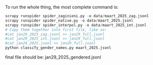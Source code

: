 To run the whole thing, the most complete command is:


```python
scrapy runspider spider_zaginieni.py -o data/maart_2025_zag.jsonl 
scrapy runspider spider_native.py -o data/maart_2025.jsonl
scrapy runspider spider_interpol.py -o data/maart_2025_int.jsonl
# Copy them together into first file, like so:
#cat jan29_2025_zag.jsonl >> jan29_full.jsonl
#cat jan29_2025_int.jsonl >> jan29_full.jsonl
#cat jan29_2025.jsonl >> jan29_full.jsonl
python classify_gender_names.py maart_2025.jsonl 
```

final file should be: jan29_2025_gendered.jsonl 